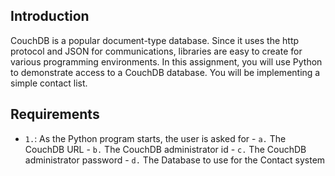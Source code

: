 ## Introduction
CouchDB is a popular document-type database. Since it uses the http protocol and JSON for communications,
libraries are easy to create for various programming environments. In this assignment, you will use Python to demonstrate access to a CouchDB database. You will be implementing a simple contact list.

## Requirements
- `1.`: As the Python program starts, the user is asked for
        - `a.` The CouchDB URL
        - `b.` The CouchDB administrator id
        - `c.` The CouchDB administrator password
        - `d.` The Database to use for the Contact system

